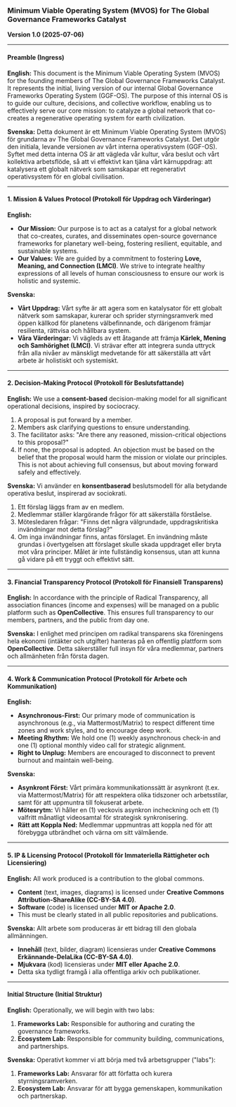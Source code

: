 ### **Minimum Viable Operating System (MVOS) for The Global Governance Frameworks Catalyst**
**Version 1.0 (2025-07-06)**

---

#### **Preamble (Ingress)**

**English:**
This document is the Minimum Viable Operating System (MVOS) for the founding members of The Global Governance Frameworks Catalyst. It represents the initial, living version of our internal Global Governance Frameworks Operating System (GGF-OS). The purpose of this internal OS is to guide our culture, decisions, and collective workflow, enabling us to effectively serve our core mission: to catalyze a global network that co-creates a regenerative operating system for earth civilization.

**Svenska:**
Detta dokument är ett Minimum Viable Operating System (MVOS) för grundarna av The Global Governance Frameworks Catalyst. Det utgör den initiala, levande versionen av vårt interna operativsystem (GGF-OS). Syftet med detta interna OS är att vägleda vår kultur, våra beslut och vårt kollektiva arbetsflöde, så att vi effektivt kan tjäna vårt kärnuppdrag: att katalysera ett globalt nätverk som samskapar ett regenerativt operativsystem för en global civilisation.

---

#### **1. Mission & Values Protocol (Protokoll för Uppdrag och Värderingar)**

**English:**
* **Our Mission:** Our purpose is to act as a catalyst for a global network that co-creates, curates, and disseminates open-source governance frameworks for planetary well-being, fostering resilient, equitable, and sustainable systems.
* **Our Values:** We are guided by a commitment to fostering **Love, Meaning, and Connection (LMCI)**. We strive to integrate healthy expressions of all levels of human consciousness to ensure our work is holistic and systemic.

**Svenska:**
* **Vårt Uppdrag:** Vårt syfte är att agera som en katalysator för ett globalt nätverk som samskapar, kurerar och sprider styrningsramverk med öppen källkod för planetens välbefinnande, och därigenom främjar resilienta, rättvisa och hållbara system.
* **Våra Värderingar:** Vi vägleds av ett åtagande att främja **Kärlek, Mening och Samhörighet (LMCI)**. Vi strävar efter att integrera sunda uttryck från alla nivåer av mänskligt medvetande för att säkerställa att vårt arbete är holistiskt och systemiskt.

---

#### **2. Decision-Making Protocol (Protokoll för Beslutsfattande)**

**English:**
We use a **consent-based** decision-making model for all significant operational decisions, inspired by sociocracy.
1.  A proposal is put forward by a member.
2.  Members ask clarifying questions to ensure understanding.
3.  The facilitator asks: "Are there any reasoned, mission-critical objections to this proposal?"
4.  If none, the proposal is adopted. An objection must be based on the belief that the proposal would harm the mission or violate our principles. This is not about achieving full consensus, but about moving forward safely and effectively.

**Svenska:**
Vi använder en **konsentbaserad** beslutsmodell för alla betydande operativa beslut, inspirerad av sociokrati.
1.  Ett förslag läggs fram av en medlem.
2.  Medlemmar ställer klargörande frågor för att säkerställa förståelse.
3.  Mötesledaren frågar: "Finns det några välgrundade, uppdragskritiska invändningar mot detta förslag?"
4.  Om inga invändningar finns, antas förslaget. En invändning måste grundas i övertygelsen att förslaget skulle skada uppdraget eller bryta mot våra principer. Målet är inte fullständig konsensus, utan att kunna gå vidare på ett tryggt och effektivt sätt.

---

#### **3. Financial Transparency Protocol (Protokoll för Finansiell Transparens)**

**English:**
In accordance with the principle of Radical Transparency, all association finances (income and expenses) will be managed on a public platform such as **OpenCollective**. This ensures full transparency to our members, partners, and the public from day one.

**Svenska:**
I enlighet med principen om radikal transparens ska föreningens hela ekonomi (intäkter och utgifter) hanteras på en offentlig plattform som **OpenCollective**. Detta säkerställer full insyn för våra medlemmar, partners och allmänheten från första dagen.

---

#### **4. Work & Communication Protocol (Protokoll för Arbete och Kommunikation)**

**English:**
* **Asynchronous-First:** Our primary mode of communication is asynchronous (e.g., via Mattermost/Matrix) to respect different time zones and work styles, and to encourage deep work.
* **Meeting Rhythm:** We hold one (1) weekly asynchronous check-in and one (1) optional monthly video call for strategic alignment.
* **Right to Unplug:** Members are encouraged to disconnect to prevent burnout and maintain well-being.

**Svenska:**
* **Asynkront Först:** Vårt primära kommunikationssätt är asynkront (t.ex. via Mattermost/Matrix) för att respektera olika tidszoner och arbetsstilar, samt för att uppmuntra till fokuserat arbete.
* **Mötesrytm:** Vi håller en (1) veckovis asynkron incheckning och ett (1) valfritt månatligt videosamtal för strategisk synkronisering.
* **Rätt att Koppla Ned:** Medlemmar uppmuntras att koppla ned för att förebygga utbrändhet och värna om sitt välmående.

---

#### **5. IP & Licensing Protocol (Protokoll för Immateriella Rättigheter och Licensiering)**

**English:**
All work produced is a contribution to the global commons.
* **Content** (text, images, diagrams) is licensed under **Creative Commons Attribution-ShareAlike (CC-BY-SA 4.0)**.
* **Software** (code) is licensed under **MIT or Apache 2.0**.
* This must be clearly stated in all public repositories and publications.

**Svenska:**
Allt arbete som produceras är ett bidrag till den globala allmänningen.
* **Innehåll** (text, bilder, diagram) licensieras under **Creative Commons Erkännande-DelaLika (CC-BY-SA 4.0)**.
* **Mjukvara** (kod) licensieras under **MIT eller Apache 2.0**.
* Detta ska tydligt framgå i alla offentliga arkiv och publikationer.

---
#### **Initial Structure (Initial Struktur)**

**English:**
Operationally, we will begin with two labs:
1.  **Frameworks Lab:** Responsible for authoring and curating the governance frameworks.
2.  **Ecosystem Lab:** Responsible for community building, communications, and partnerships.

**Svenska:**
Operativt kommer vi att börja med två arbetsgrupper ("labs"):
1.  **Frameworks Lab:** Ansvarar för att författa och kurera styrningsramverken.
2.  **Ecosystem Lab:** Ansvarar för att bygga gemenskapen, kommunikation och partnerskap.
